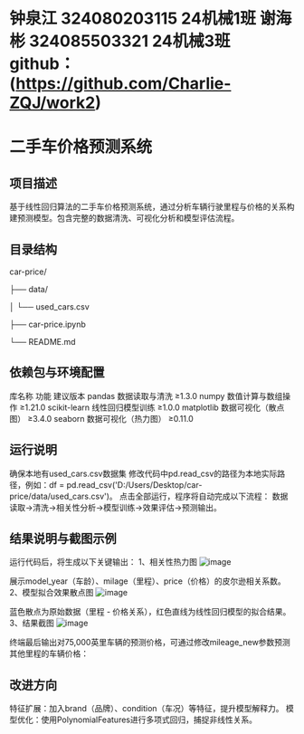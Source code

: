 # 钟泉江 324080203115 24机械1班 谢海彬 324085503321 24机械3班 github：(https://github.com/Charlie-ZQJ/work2)
# 二手车价格预测系统
## 项目描述
基于线性回归算法的二手车价格预测系统，通过分析车辆行驶里程与价格的关系构建预测模型。包含完整的数据清洗、可视化分析和模型评估流程。
## 目录结构

car-price/

├── data/

│   └── used_cars.csv 

├── car-price.ipynb 

└── README.md

## 依赖包与环境配置
库名称	功能	建议版本
pandas	数据读取与清洗	≥1.3.0
numpy	数值计算与数组操作	≥1.21.0
scikit-learn	线性回归模型训练	≥1.0.0
matplotlib	数据可视化（散点图）	≥3.4.0
seaborn	数据可视化（热力图）	≥0.11.0
## 运行说明
确保本地有used_cars.csv数据集
修改代码中pd.read_csv的路径为本地实际路径，例如：df = pd.read_csv('D:/Users/Desktop/car-price/data/used_cars.csv')。
点击全部运行，程序将自动完成以下流程：
数据读取→清洗→相关性分析→模型训练→效果评估→预测输出。
## 结果说明与截图示例
运行代码后，将生成以下关键输出：
1、相关性热力图
![image](https://github.com/user-attachments/assets/81f75f71-886a-4669-9fe2-e97d54e0fbb3)

展示model_year（车龄）、milage（里程）、price（价格）的皮尔逊相关系数。
2、模型拟合效果散点图
![image](https://github.com/user-attachments/assets/884b661d-3004-493d-8479-b2dbade515fc)

蓝色散点为原始数据（里程 - 价格关系），红色直线为线性回归模型的拟合结果。
3、结果截图
![image](https://github.com/user-attachments/assets/b69678bb-5aa3-4d60-96c6-1e7dfa69acfa)

终端最后输出对75,000英里车辆的预测价格，可通过修改mileage_new参数预测其他里程的车辆价格：
## 改进方向
特征扩展：加入brand（品牌）、condition（车况）等特征，提升模型解释力。
模型优化：使用PolynomialFeatures进行多项式回归，捕捉非线性关系。

